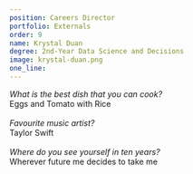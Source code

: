 ```yaml
---
position: Careers Director
portfolio: Externals
order: 9
name: Krystal Duan
degree: 2nd-Year Data Science and Decisions
image: krystal-duan.png
one_line:
---
```

*What is the best dish that you can cook?*
<br>
Eggs and Tomato with Rice
<br><br>
*Favourite music artist?*
<br>
Taylor Swift
<br><br>
*Where do you see yourself in ten years?*
<br>
Wherever future me decides to take me 